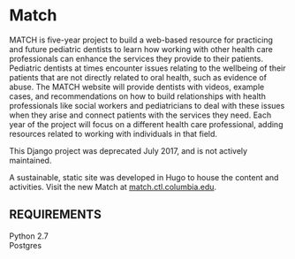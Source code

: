 Match
==========

MATCH is five-year project to build a web-based resource for practicing and future pediatric dentists to learn how working with other health care professionals can enhance the services they provide to their patients. Pediatric dentists at times encounter issues relating to the wellbeing of their patients that are not directly related to oral health, such as evidence of abuse. The MATCH website will provide dentists with videos, example cases, and recommendations on how to build relationships with health professionals like social workers and pediatricians to deal with these issues when they arise and connect patients with the services they need. Each year of the project will focus on a different health care professional, adding resources related to working with individuals in that field.

This Django project was deprecated July 2017, and is not actively maintained.

A sustainable, static site was developed in Hugo to house the content and activities. Visit the new Match at <a href="http://match.ctl.columbia.edu">match.ctl.columbia.edu</a>.

REQUIREMENTS
------------
Python 2.7  
Postgres  
